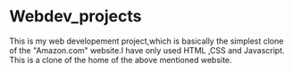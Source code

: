 # Webdev_projects
This is my web developement project,which is basically the simplest clone of the "Amazon.com" website.I have only used HTML ,CSS and Javascript.
This is a clone of the home of the above mentioned website.
